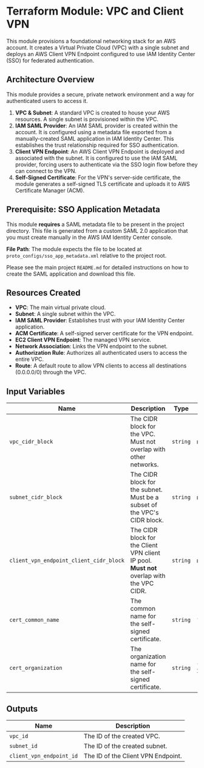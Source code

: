 # Terraform Module: VPC and Client VPN

This module provisions a foundational networking stack for an AWS account. It creates a Virtual Private Cloud (VPC) with a single subnet and deploys an AWS Client VPN Endpoint configured to use IAM Identity Center (SSO) for federated authentication.

## Architecture Overview

This module provides a secure, private network environment and a way for authenticated users to access it.

1.  **VPC & Subnet**: A standard VPC is created to house your AWS resources. A single subnet is provisioned within the VPC.
2.  **IAM SAML Provider**: An IAM SAML provider is created within the account. It is configured using a metadata file exported from a manually-created SAML application in IAM Identity Center. This establishes the trust relationship required for SSO authentication.
3.  **Client VPN Endpoint**: An AWS Client VPN Endpoint is deployed and associated with the subnet. It is configured to use the IAM SAML provider, forcing users to authenticate via the SSO login flow before they can connect to the VPN.
4.  **Self-Signed Certificate**: For the VPN's server-side certificate, the module generates a self-signed TLS certificate and uploads it to AWS Certificate Manager (ACM).

## Prerequisite: SSO Application Metadata

This module **requires** a SAML metadata file to be present in the project directory. This file is generated from a custom SAML 2.0 application that you must create manually in the AWS IAM Identity Center console.

**File Path**: The module expects the file to be located at `proto_configs/sso_app_metadata.xml` relative to the project root.

Please see the main project `README.md` for detailed instructions on how to create the SAML application and download this file.

## Resources Created

-   **VPC**: The main virtual private cloud.
-   **Subnet**: A single subnet within the VPC.
-   **IAM SAML Provider**: Establishes trust with your IAM Identity Center application.
-   **ACM Certificate**: A self-signed server certificate for the VPN endpoint.
-   **EC2 Client VPN Endpoint**: The managed VPN service.
-   **Network Association**: Links the VPN endpoint to the subnet.
-   **Authorization Rule**: Authorizes all authenticated users to access the entire VPC.
-   **Route**: A default route to allow VPN clients to access all destinations (0.0.0.0/0) through the VPC.

## Input Variables

| Name                                  | Description                                                              | Type     | Default         | Required |
| ------------------------------------- | ------------------------------------------------------------------------ | -------- | --------------- | :------: |
| `vpc_cidr_block`                      | The CIDR block for the VPC. Must not overlap with other networks.        | `string` | n/a             |   yes    |
| `subnet_cidr_block`                   | The CIDR block for the subnet. Must be a subset of the VPC's CIDR block. | `string` | n/a             |   yes    |
| `client_vpn_endpoint_client_cidr_block` | The CIDR block for the Client VPN client IP pool. **Must not** overlap with the VPC CIDR. | `string` | n/a             |   yes    |
| `cert_common_name`                    | The common name for the self-signed certificate.                         | `string` | `"example.com"` |    no    |
| `cert_organization`                   | The organization name for the self-signed certificate.                   | `string` | `"Example, Inc."` |    no    |

## Outputs

| Name                   | Description                        |
| ---------------------- | ---------------------------------- |
| `vpc_id`               | The ID of the created VPC.         |
| `subnet_id`            | The ID of the created subnet.      |
| `client_vpn_endpoint_id` | The ID of the Client VPN Endpoint. |
